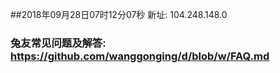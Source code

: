 ##2018年09月28日07时12分07秒 新址: 104.248.148.0
### 兔友常见问题及解答: https://github.com/wanggonging/d/blob/w/FAQ.md
